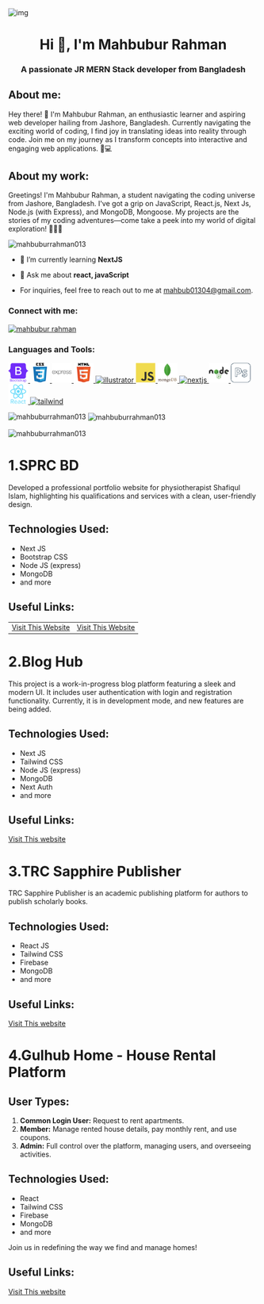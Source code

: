<img width="1200" align="center" alt="img" src="https://i.ibb.co.com/zhCVWp6/Blue-Modern-Elegant-Corporate-Personal-Profile-Linked-In-Banner.png">
<h1 align="center">Hi 👋, I'm Mahbubur Rahman</h1>
<h3 align="center">A passionate JR MERN Stack developer from Bangladesh</h3>

## About me:
Hey there! 👋 I'm Mahbubur Rahman, an enthusiastic learner and aspiring web developer hailing from Jashore, Bangladesh. Currently navigating the exciting world of coding, I find joy in translating ideas into reality through code. Join me on my journey as I transform concepts into interactive and engaging web applications. 🚀💻

## About my work:
Greetings! I'm Mahbubur Rahman, a student navigating the coding universe from Jashore, Bangladesh. I've got a grip on JavaScript, React.js, Next Js, Node.js (with Express), and MongoDB, Mongoose. My projects are the stories of my coding adventures—come take a peek into my world of digital exploration! 🚀👨‍💻

<p align="left"> <img src="https://komarev.com/ghpvc/?username=mahbuburrahman013&label=Profile%20views&color=0e75b6&style=flat" alt="mahbuburrahman013" /> </p>

- 🌱 I’m currently learning **NextJS**

- 💬 Ask me about **react, javaScript**
- For inquiries, feel free to reach out to me at [mahbub01304@gmail.com](mailto:your.email@example.com).

<h3 align="left">Connect with me:</h3>
<p align="left">
<a href="https://www.linkedin.com/in/mahbubur-rahman-37650b27b/" target="blank"><img align="center" src="https://raw.githubusercontent.com/rahuldkjain/github-profile-readme-generator/master/src/images/icons/Social/linked-in-alt.svg" alt="mahbubur rahman" height="30" width="40" /></a>
</p>

<h3 align="left">Languages and Tools:</h3>
<p align="left"> <a href="https://getbootstrap.com" target="_blank" rel="noreferrer"> <img src="https://raw.githubusercontent.com/devicons/devicon/master/icons/bootstrap/bootstrap-plain-wordmark.svg" alt="bootstrap" width="40" height="40"/> </a> <a href="https://www.w3schools.com/css/" target="_blank" rel="noreferrer"> <img src="https://raw.githubusercontent.com/devicons/devicon/master/icons/css3/css3-original-wordmark.svg" alt="css3" width="40" height="40"/> </a> <a href="https://expressjs.com" target="_blank" rel="noreferrer"> <img src="https://raw.githubusercontent.com/devicons/devicon/master/icons/express/express-original-wordmark.svg" alt="express" width="40" height="40"/> </a> <a href="https://www.w3.org/html/" target="_blank" rel="noreferrer"> <img src="https://raw.githubusercontent.com/devicons/devicon/master/icons/html5/html5-original-wordmark.svg" alt="html5" width="40" height="40"/> </a> <a href="https://www.adobe.com/in/products/illustrator.html" target="_blank" rel="noreferrer"> <img src="https://www.vectorlogo.zone/logos/adobe_illustrator/adobe_illustrator-icon.svg" alt="illustrator" width="40" height="40"/> </a> <a href="https://developer.mozilla.org/en-US/docs/Web/JavaScript" target="_blank" rel="noreferrer"> <img src="https://raw.githubusercontent.com/devicons/devicon/master/icons/javascript/javascript-original.svg" alt="javascript" width="40" height="40"/> </a> <a href="https://www.mongodb.com/" target="_blank" rel="noreferrer"> <img src="https://raw.githubusercontent.com/devicons/devicon/master/icons/mongodb/mongodb-original-wordmark.svg" alt="mongodb" width="40" height="40"/> </a> <a href="https://nextjs.org/" target="_blank" rel="noreferrer"> <img src="https://cdn.worldvectorlogo.com/logos/nextjs-2.svg" alt="nextjs" width="40" height="40"/> </a> <a href="https://nodejs.org" target="_blank" rel="noreferrer"> <img src="https://raw.githubusercontent.com/devicons/devicon/master/icons/nodejs/nodejs-original-wordmark.svg" alt="nodejs" width="40" height="40"/> </a> <a href="https://www.photoshop.com/en" target="_blank" rel="noreferrer"> <img src="https://raw.githubusercontent.com/devicons/devicon/master/icons/photoshop/photoshop-line.svg" alt="photoshop" width="40" height="40"/> </a> <a href="https://reactjs.org/" target="_blank" rel="noreferrer"> <img src="https://raw.githubusercontent.com/devicons/devicon/master/icons/react/react-original-wordmark.svg" alt="react" width="40" height="40"/> </a> <a href="https://tailwindcss.com/" target="_blank" rel="noreferrer"> <img src="https://www.vectorlogo.zone/logos/tailwindcss/tailwindcss-icon.svg" alt="tailwind" width="40" height="40"/> </a> </p>

<p><img align="left" src="https://github-readme-stats.vercel.app/api/top-langs?username=mahbuburrahman013&show_icons=true&locale=en&layout=compact" alt="mahbuburrahman013" /></p>

<p>&nbsp;<img align="center" src="https://github-readme-stats.vercel.app/api?username=mahbuburrahman013&show_icons=true&locale=en" alt="mahbuburrahman013" /></p>

<p><img align="center" src="https://github-readme-streak-stats.herokuapp.com/?user=mahbuburrahman013&" alt="mahbuburrahman013" /></p>

# 1.SPRC BD 

Developed a professional portfolio website for physiotherapist Shafiqul Islam, highlighting his qualifications and services with a clean, user-friendly design.

## Technologies Used:
- Next JS
- Bootstrap CSS
- Node JS (express)
- MongoDB
- and more

## Useful Links: 
<table>
  <tr>
    <td align="center">
      <a href="https://www.sprcbd.com/">Visit This Website</a>
    </td>
    <td align="center">
      <a href="https://www.sprcbd.com/">Visit This Website</a>
    </td>
  </tr>
</table>                                                                


# 2.Blog Hub

This project is a work-in-progress blog platform featuring a sleek and modern UI. It includes user authentication with login and registration functionality.
Currently, it is in development mode, and new features are being added.

## Technologies Used:
- Next JS
- Tailwind CSS
- Node JS (express)
- MongoDB
- Next Auth
- and more

## Useful Links: 
[Visit This website](https://somikoron.vercel.app/)


# 3.TRC Sapphire Publisher

TRC Sapphire Publisher is an academic publishing platform for authors to publish scholarly
books.

## Technologies Used:
- React JS
- Tailwind CSS
- Firebase
- MongoDB
- and more

## Useful Links: 
[Visit This website](https://www.sprcbd.com/)


# 4.Gulhub Home - House Rental Platform

## User Types:
1. **Common Login User:** Request to rent apartments.
2. **Member:** Manage rented house details, pay monthly rent, and use coupons.
3. **Admin:** Full control over the platform, managing users, and overseeing activities.

## Technologies Used:
- React
- Tailwind CSS
- Firebase
- MongoDB
- and more

Join us in redefining the way we find and manage homes!

## Useful Links: 
[Visit This website](https://assignment-twelve-73e3a.web.app/)

